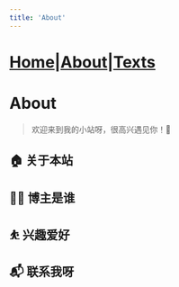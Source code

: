 ```yaml
---
title: 'About'
---
```

# [Home](https://ga0wei.github.io/)|[About](about)|[Texts](allTexts)

# About

> 欢迎来到我的小站呀，很高兴遇见你！🤝


## 🏠 关于本站

## 👨‍💻 博主是谁

## ⛹ 兴趣爱好

## 📬 联系我呀
